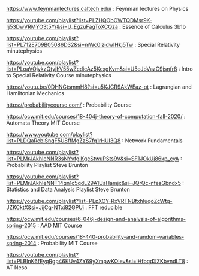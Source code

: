 https://www.feynmanlectures.caltech.edu/ :  Feynman lectures on Physics

https://youtube.com/playlist?list=PLZHQObOWTQDMsr9K-rj53DwVRMYO3t5Yr&si=U_EgzuFagToXCQza :  Essence of Calculus 3b1b

https://youtube.com/playlist?list=PL712E709B05086D32&si=mWc0lzidwIHkj5Tw : Special Relativity minutephysics

https://youtube.com/playlist?list=PLoaVOjvkzQtyjhV55wZcdicAz5KexgKvm&si=U5eJbVazC9jsnfr8 : Intro to Special Relativity Course minutephysics

https://youtu.be/0DHNGtsmmH8?si=u5KJCR9AkWEaz-qt : Lagrangian and Hamiltonian Mechanics

https://probabilitycourse.com/ : Probability Course

https://ocw.mit.edu/courses/18-404j-theory-of-computation-fall-2020/ : Automata Theory MIT Course

https://www.youtube.com/playlist?list=PLDQaRcbiSnqF5U8ffMgZzS7fq1rHUI3Q8 : Network Fundamentals

https://youtube.com/playlist?list=PLMrJAkhIeNNR3sNYvfgiKgcStwuPSts9V&si=SF1JOkUj86kp_cyA : Probability Playlist Steve Brunton

https://youtube.com/playlist?list=PLMrJAkhIeNNT14qn1c5qdL29A1UaHamjx&si=JQrQc-nfesGbndx5 : Statistics and Data Analysis Playlist Steve Brunton

https://youtube.com/playlist?list=PLpXOY-RxVRTNBfxhIuqoZcWtg-JZKCktX&si=JijCq-NTxi82GPUi : FFT reducible

https://ocw.mit.edu/courses/6-046j-design-and-analysis-of-algorithms-spring-2015 : AAD MIT Course 

https://ocw.mit.edu/courses/18-440-probability-and-random-variables-spring-2014 : Probability MIT Course 

https://youtube.com/playlist?list=PLBlnK6fEyqRgp46KUv4ZY69yXmpwKOIev&si=lHfbqdXZKbvndLT8 : AT Neso
